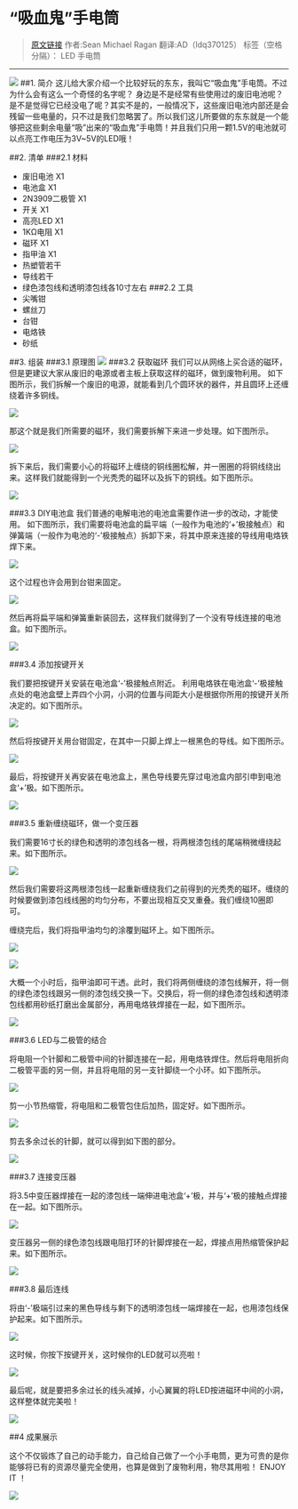 ﻿# “吸血鬼”手电筒

>[原文链接](http://makezine.com/projects/vampire-flashlight/) 作者:Sean Michael Ragan 翻译:AD（ldq370125）
标签（空格分隔）： LED 手电筒

---

![](http://huohua.qiniudn.com/VampireFlashlight04.jpg)
##1. 简介
这儿给大家介绍一个比较好玩的东东，我叫它“吸血鬼”手电筒。不过为什么会有这么一个奇怪的名字呢？
身边是不是经常有些使用过的废旧电池呢？是不是觉得它已经没电了呢？其实不是的，一般情况下，这些废旧电池内部还是会残留一些电量的，只不过是我们忽略罢了。所以我们这儿所要做的东东就是一个能够把这些剩余电量“吸”出来的“吸血鬼”手电筒！并且我们只用一颗1.5V的电池就可以点亮工作电压为3V~5V的LED哦！
    
##2. 清单
###2.1 材料
- 废旧电池 X1
- 电池盒 X1
- 2N3909二极管 X1
- 开关 X1
- 高亮LED X1
- 1KΩ电阻 X1
- 磁环 X1
- 指甲油 X1
- 热塑管若干
- 导线若干
- 绿色漆包线和透明漆包线各10寸左右
###2.2 工具
- 尖嘴钳
- 螺丝刀
- 台钳
- 电烙铁
- 砂纸

##3. 组装
###3.1 原理图
![](http://huohua.qiniudn.com/VampireFlashlight03.jpg)
###3.2 获取磁环
我们可以从网络上买合适的磁环，但是更建议大家从废旧的电源或者主板上获取这样的磁环，做到废物利用。
如下图所示，我们拆解一个废旧的电源，就能看到几个圆环状的器件，并且圆环上还缠绕着许多铜线。

![](http://huohua.qiniudn.com/VampireFlashlight05.jpg)

那这个就是我们所需要的磁环，我们需要拆解下来进一步处理。如下图所示。

![](http://huohua.qiniudn.com/VampireFlashlight06.jpg)

拆下来后，我们需要小心的将磁环上缠绕的铜线圈松解，并一圈圈的将铜线绕出来。这样我们就能得到一个光秃秃的磁环以及拆下的铜线。如下图所示。

![](http://huohua.qiniudn.com/VampireFlashlight07.jpg)

###3.3 DIY电池盒
我们普通的电解电池的电池盒需要作进一步的改动，才能使用。
如下图所示，我们需要将电池盒的扁平端（一般作为电池的‘+’极接触点）和弹簧端（一般作为电池的‘-’极接触点）拆卸下来，将其中原来连接的导线用电烙铁焊下来。

![](http://huohua.qiniudn.com/VampireFlashlight08.jpg)

这个过程也许会用到台钳来固定。

![](http://huohua.qiniudn.com/VampireFlashlight09.jpg)

然后再将扁平端和弹簧重新装回去，这样我们就得到了一个没有导线连接的电池盒。如下图所示。

![](http://huohua.qiniudn.com/VampireFlashlight10.jpg)

###3.4 添加按键开关

我们要把按键开关安装在电池盒‘-’极接触点附近。
利用电烙铁在电池盒‘-’极接触点处的电池盒壁上弄四个小洞，小洞的位置与间距大小是根据你所用的按键开关所决定的。如下图所示。

![](http://huohua.qiniudn.com/VampireFlashlight11.jpg)

然后将按键开关用台钳固定，在其中一只脚上焊上一根黑色的导线。如下图所示。

![](http://huohua.qiniudn.com/VampireFlashlight12.jpg)

最后，将按键开关再安装在电池盒上，黑色导线要先穿过电池盒内部引申到电池盒‘+’极。如下图所示。

![](http://huohua.qiniudn.com/VampireFlashlight13.jpg)

###3.5 重新缠绕磁环，做一个变压器

我们需要16寸长的绿色和透明的漆包线各一根，将两根漆包线的尾端稍微缠绕起来。如下图所示。

![](http://huohua.qiniudn.com/VampireFlashlight14.jpg)

然后我们需要将这两根漆包线一起重新缠绕我们之前得到的光秃秃的磁环。缠绕的时候要做到漆包线线圈的均匀分布，不要出现相互交叉重叠。我们缠绕10圈即可。

缠绕完后，我们将指甲油均匀的涂覆到磁环上。如下图所示。

![](http://huohua.qiniudn.com/VampireFlashlight15.jpg)

![](http://huohua.qiniudn.com/VampireFlashlight16.jpg)

大概一个小时后，指甲油即可干透。此时，我们将两侧缠绕的漆包线解开，将一侧的绿色漆包线跟另一侧的漆包线交换一下。交换后，将一侧的绿色漆包线和透明漆包线都用砂纸打磨出金属部分，再用电烙铁焊接在一起，如下图所示。

![](http://huohua.qiniudn.com/VampireFlashlight20.jpg)

###3.6 LED与二极管的结合

将电阻一个针脚和二极管中间的针脚连接在一起，用电烙铁焊住。然后将电阻折向二极管平面的另一侧，并且将电阻的另一支针脚绕一个小环。如下图所示。

![](http://huohua.qiniudn.com/VampireFlashlight17.jpg)

剪一小节热缩管，将电阻和二极管包住后加热，固定好。如下图所示。

![](http://huohua.qiniudn.com/VampireFlashlight18.jpg)

剪去多余过长的针脚，就可以得到如下图的部分。

![](http://huohua.qiniudn.com/VampireFlashlight19.jpg)

###3.7 连接变压器

将3.5中变压器焊接在一起的漆包线一端伸进电池盒‘+’极，并与‘+’极的接触点焊接在一起。如下图所示。

![](http://huohua.qiniudn.com/VampireFlashlight21.jpg)

变压器另一侧的绿色漆包线跟电阻打环的针脚焊接在一起，焊接点用热缩管保护起来。如下图所示。

![](http://huohua.qiniudn.com/VampireFlashlight22.jpg)

###3.8 最后连线

将由‘-’极端引过来的黑色导线与剩下的透明漆包线一端焊接在一起，也用漆包线保护起来。如下图所示。

![](http://huohua.qiniudn.com/VampireFlashlight23.jpg)

这时候，你按下按键开关，这时候你的LED就可以亮啦！

![](http://huohua.qiniudn.com/VampireFlashlight24.jpg)

最后呢，就是要把多余过长的线头减掉，小心翼翼的将LED按进磁环中间的小洞，这样整体就完美啦！

![](http://huohua.qiniudn.com/VampireFlashlight25.jpg)


##4 成果展示

这个不仅锻炼了自己的动手能力，自己给自己做了一个小手电筒，更为可贵的是你能够将已有的资源尽量完全使用，也算是做到了废物利用，物尽其用啦！
ENJOY IT ！

![](http://huohua.qiniudn.com/VampireFlashlight26.jpg)








